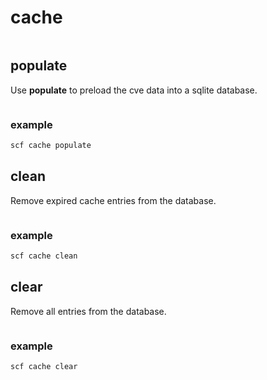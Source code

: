 # cache

```{command-output} scf cache -h
```

## populate

Use **populate** to preload the cve data into a sqlite database.

```{command-output} scf cache populate -h
```

### example

```bash
scf cache populate
```

## clean

Remove expired cache entries from the database.

```{command-output} scf cache clean -h
```

### example

```bash
scf cache clean
```

## clear

Remove all entries from the database.

```{command-output} scf cache clear -h
```

### example

```bash
scf cache clear
```

